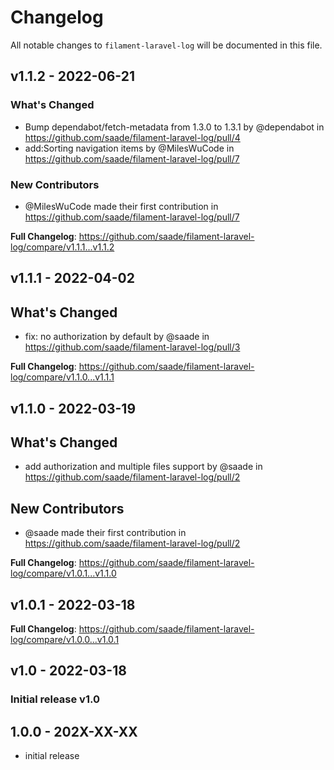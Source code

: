 # Changelog

All notable changes to `filament-laravel-log` will be documented in this file.

## v1.1.2 - 2022-06-21

### What's Changed

- Bump dependabot/fetch-metadata from 1.3.0 to 1.3.1 by @dependabot in https://github.com/saade/filament-laravel-log/pull/4
- add:Sorting navigation items by @MilesWuCode in https://github.com/saade/filament-laravel-log/pull/7

### New Contributors

- @MilesWuCode made their first contribution in https://github.com/saade/filament-laravel-log/pull/7

**Full Changelog**: https://github.com/saade/filament-laravel-log/compare/v1.1.1...v1.1.2

## v1.1.1 - 2022-04-02

## What's Changed

- fix: no authorization by default by @saade in https://github.com/saade/filament-laravel-log/pull/3

**Full Changelog**: https://github.com/saade/filament-laravel-log/compare/v1.1.0...v1.1.1

## v1.1.0 - 2022-03-19

## What's Changed

- add authorization and multiple files support by @saade in https://github.com/saade/filament-laravel-log/pull/2

## New Contributors

- @saade made their first contribution in https://github.com/saade/filament-laravel-log/pull/2

**Full Changelog**: https://github.com/saade/filament-laravel-log/compare/v1.0.1...v1.1.0

## v1.0.1 - 2022-03-18

**Full Changelog**: https://github.com/saade/filament-laravel-log/compare/v1.0.0...v1.0.1

## v1.0 - 2022-03-18

### Initial release v1.0

## 1.0.0 - 202X-XX-XX

- initial release
